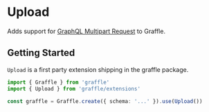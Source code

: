 # Upload

<!--@include: @/guides/_example_links/extension_upload.md-->

Adds support for [GraphQL Multipart Request](https://github.com/jaydenseric/graphql-multipart-request-spec) to Graffle.

## Getting Started

`Upload` is a first party extension shipping in the graffle package.

```ts twoslash
import { Graffle } from 'graffle'
import { Upload } from 'graffle/extensions'

const graffle = Graffle.create({ schema: '...' }).use(Upload())
```
